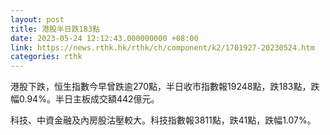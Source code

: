 ```yaml
---
layout: post
title: 港股半日跌183點
date: 2023-05-24 12:12:43.000000000 +08:00
link: https://news.rthk.hk/rthk/ch/component/k2/1701927-20230524.htm
categories: rthk
---
```


港股下跌，恒生指數今早曾跌逾270點，半日收市指數報19248點，跌183點，跌幅0.94%。半日主板成交額442億元。

科技、中資金融及內房股沽壓較大。科技指數報3811點，跌41點，跌幅1.07%。
